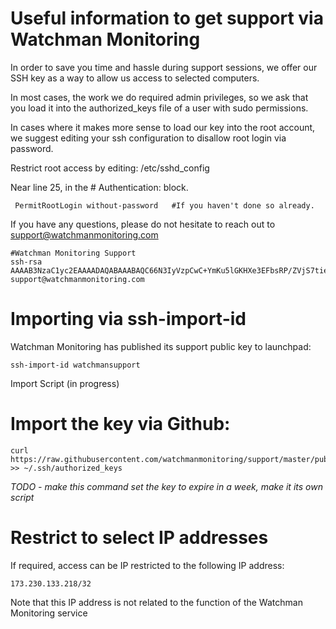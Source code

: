 Useful information to get support via Watchman Monitoring
=======


In order to save you time and hassle during support sessions, we offer our SSH key as a way to allow us access to selected computers.

In most cases, the work we do required admin privileges, so we ask that you load it into the authorized_keys file of a user with sudo permissions.

In cases where it makes more sense to load our key into the root account, we suggest editing your ssh configuration to disallow root login via password.

Restrict root access by editing: 
/etc/sshd_config

Near line 25, in the # Authentication: block.


```
 PermitRootLogin without-password   #If you haven't done so already.
```


If you have any questions, please do not hesitate to reach out to support@watchmanmonitoring.com

```
#Watchman Monitoring Support
ssh-rsa AAAAB3NzaC1yc2EAAAADAQABAAABAQC66N3IyVzpCwC+YmKu5lGKHXe3EFbsRP/ZVjS7tie8CX3lv4jrP+zLvK3P1ctIn/yVNc+FyiMcleQHaLIBtLc24YB7LTizqfikPl/Cq1xpnbxu4YYnen1WZqOHKILV1A1wGoMNGDFlrk+FL8vO80je3jiM92UBTAQNI+yN3GwelYSyNSSttNtO/WxpneJE8+yyP3fk9fzNl4D6kCDEMNGNOrIeVDd2fPpIOywFo+t4RsRe1dx4nHwkypPapgrHXvfnWgydyGJFfJD4/FdZLzNKoHv4sUbJNR5NgjcWefmb2YK6vNmhjvmbgSTFxaQYtOxLcFmvbWiqoP7AUb3n1Zyx support@watchmanmonitoring.com
```

Importing via ssh-import-id
==============

Watchman Monitoring has published its support public key to launchpad:

```
ssh-import-id watchmansupport
```

Import Script (in progress)

Import the key via Github:
======

```
curl https://raw.githubusercontent.com/watchmanmonitoring/support/master/pubkey >> ~/.ssh/authorized_keys
```

*TODO - make this command set the key to expire in a week, make it its own script*


Restrict to select IP addresses
======

If required, access can be IP restricted to the following IP address:

```
173.230.133.218/32
```

Note that this IP address is not related to the function of the Watchman Monitoring service



